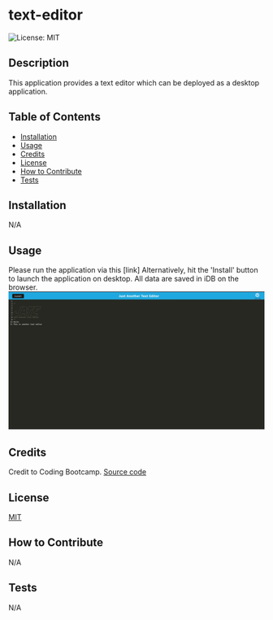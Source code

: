 # text-editor
![License: MIT](https://img.shields.io/badge/License-MIT-yellow.svg)

## Description

This application provides a text editor which can be deployed as a desktop application.

## Table of Contents

- [Installation](#installation)
- [Usage](#usage)
- [Credits](#credits)
- [License](#license)
- [How to Contribute](#how%20to%20contribute)
- [Tests](#tests)

## Installation

N/A

## Usage

Please run the application via this [link]
Alternatively, hit the 'Install' button to launch the application on desktop. 
All data are saved in iDB on the browser. 
![alt screenshot](./image.jpg)

## Credits

Credit to Coding Bootcamp.
[Source code](https://github.com/coding-boot-camp/cautious-meme)

## License
[MIT](https://opensource.org/licenses/MIT)

## How to Contribute

N/A

## Tests

N/A